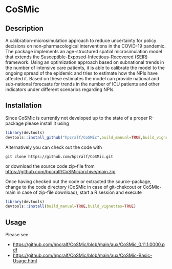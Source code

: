 # CoSMic

## Description 
A calibration-microsimulation approach to reduce uncertainty for
policy decisions on non-pharmacological interventions in the COVID-19
pandemic.
The package implements an age-structured spatial microsimulation model that
extends the Susceptible-Exposed-Infectious-Recovered (SEIR) framework.
Using an optimization approach based on subnational trends in the number of
intensive care patients, it is able to calibrate the model to the ongoing
spread of the epidemic and tries to estimate how the NPIs have affected it.
Based on these estimates the model can provide national and sub-national
forecasts for trends in the number of ICU patients and other indicators
under different scenarios regarding NPIs.

## Installation
Since CoSMic is currently not developed up to the state of a proper R-package please install
it using
```R
library(devtools)
devtools::install_github("hpcralf/CoSMic",build_manual=TRUE,build_vignettes=TRUE)
```

Alternatively you can check out the code with

```
git clone https://github.com/hpcralf/CoSMic.git
```
or download the source code zip-file from https://github.com/hpcralf/CoSMic/archive/main.zip.

Once having checked out the code or extracted the source-package, change to the code directory
(CoSMic in case of git-chekcout or CoSMic-main in case of zip-file download), start a R session
and execute

```R
library(devtools)
devtools::install(build_manual=TRUE,build_vignettes=TRUE)
```

## Usage
Please see

* https://github.com/hpcralf/CoSMic/blob/main/aux/CoSMic_0.11.1.0000.pdf
* https://github.com/hpcralf/CoSMic/blob/main/aux/CoSMic-Basic-Usage.html